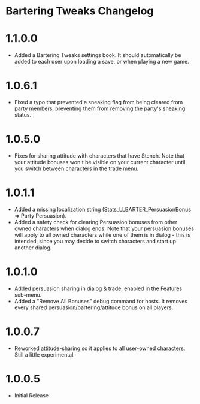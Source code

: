 Bartering Tweaks Changelog
=======
# 1.1.0.0
* Added a Bartering Tweaks settings book. It should automatically be added to each user upon loading a save, or when playing a new game.


# 1.0.6.1
* Fixed a typo that prevented a sneaking flag from being cleared from party members, preventing them from removing the party's sneaking status.

# 1.0.5.0
* Fixes for sharing attitude with characters that have Stench. Note that your attitude bonuses won't be visible on your current character until you switch between characters in the trade menu.

# 1.0.1.1
* Added a missing localization string (Stats_LLBARTER_PersuasionBonus => Party Persuasion).
* Added a safety check for clearing Persuasion bonuses from other owned characters when dialog ends. Note that your persuasion bonuses will apply to all owned characters while one of them is in dialog - this is intended, since you may decide to switch characters and start up another dialog.

# 1.0.1.0
* Added persuasion sharing in dialog & trade, enabled in the Features sub-menu.
* Added a "Remove All Bonuses" debug command for hosts. It removes every shared persuasion/bartering/attitude bonus on all players.

# 1.0.0.7
* Reworked attitude-sharing so it applies to all user-owned characters. Still a little experimental.

# 1.0.0.5
* Initial Release